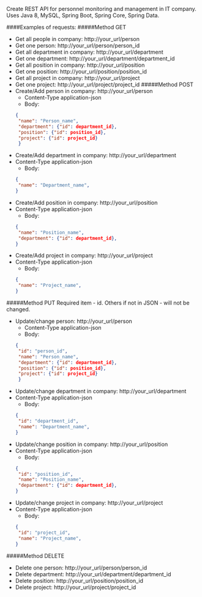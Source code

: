 Create REST API for personnel monitoring and management in IT company. 
Uses Java 8, MySQL, Spring Boot, Spring Core, Spring Data.

####Examples of requests:
#####Method GET
- Get all people in company: http://your_url/person
- Get one person: http://your_url/person/person_id
- Get all department in company: http://your_url/department
- Get one department: http://your_url/department/department_id
- Get all position in company: http://your_url/position
- Get one position: http://your_url/position/position_id
- Get all project in company: http://your_url/project
- Get one project: http://your_url/project/project_id
#####Method POST
- Create/Add person in company: http://your_url/person
  - Content-Type application-json
  - Body: 
  ```json 
  {
   "name": "Person_name",
   "department": {"id": department_id},
   "position": {"id": position_id},
   "project": {"id": project_id}
   } 
- Create/Add department in company: http://your_url/department
- Content-Type application-json
  - Body: 
  ```json 
  {
   "name": "Department_name",
  } 
- Create/Add position in company: http://your_url/position
- Content-Type application-json
  - Body: 
  ```json 
  {
   "name": "Position_name",
   "department": {"id": department_id},
  } 
- Create/Add project in company: http://your_url/project
- Content-Type application-json
  - Body: 
  ```json 
  {
   "name": "Project_name",
  } 
#####Method PUT
Required item -  id. Others if not in JSON - will not be changed.
- Update/change person: http://your_url/person
  - Content-Type application-json
  - Body: 
  ```json 
  {
   "id": "person_id", 
   "name": "Person_name",
   "department": {"id": department_id},
   "position": {"id": position_id},
   "project": {"id": project_id}
   } 
- Update/change department in company: http://your_url/department
- Content-Type application-json
  - Body: 
  ```json 
  {
   "id": "department_id",
   "name": "Department_name",
  } 
- Update/change position in company: http://your_url/position
- Content-Type application-json
  - Body: 
  ```json 
  {
   "id": "position_id",
   "name": "Position_name",
   "department": {"id": department_id},
  } 
- Update/change project in company: http://your_url/project
- Content-Type application-json
  - Body: 
  ```json 
  {
   "id": "project_id",
   "name": "Project_name",
  }
#####Method DELETE
- Delete one person: http://your_url/person/person_id
- Delete department: http://your_url/department/department_id
- Delete position: http://your_url/position/position_id
- Delete project: http://your_url/project/project_id